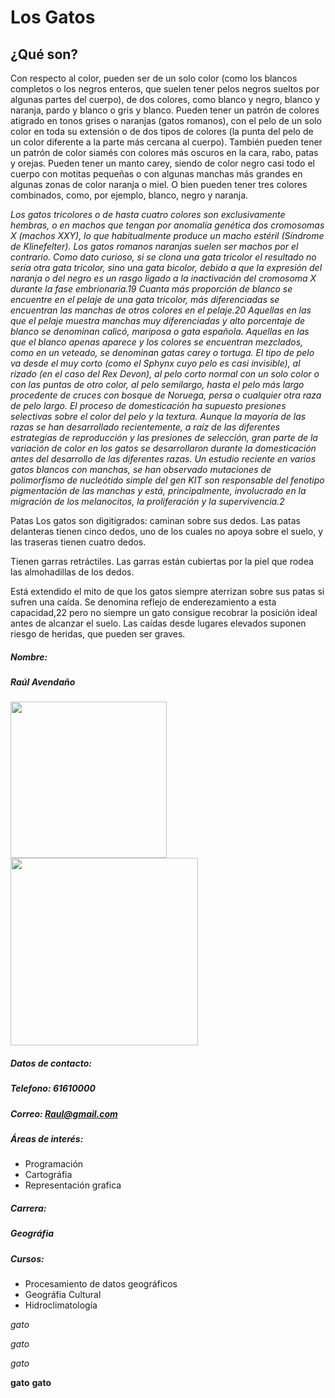 # **Los Gatos**

## **¿Qué son?**


Con respecto al color, pueden ser de un solo color (como los blancos completos o los negros enteros, que suelen tener pelos negros sueltos por algunas partes del cuerpo), de dos colores, como blanco y negro, blanco y naranja, pardo y blanco o gris y blanco. Pueden tener un patrón de colores atigrado en tonos grises o naranjas (gatos romanos), con el pelo de un solo color en toda su extensión o de dos tipos de colores (la punta del pelo de un color diferente a la parte más cercana al cuerpo). También pueden tener un patrón de color siamés con colores más oscuros en la cara, rabo, patas y orejas. Pueden tener un manto carey, siendo de color negro casi todo el cuerpo con motitas pequeñas o con algunas manchas más grandes en algunas zonas de color naranja o miel. O bien pueden tener tres colores combinados, como, por ejemplo, blanco, negro y naranja.

*Los gatos tricolores o de hasta cuatro colores son exclusivamente hembras, o en machos que tengan por anomalía genética dos cromosomas X (machos XXY), lo que habitualmente produce un macho estéril (Síndrome de Klinefelter). Los gatos romanos naranjas suelen ser machos por el contrario. Como dato curioso, si se clona una gata tricolor el resultado no sería otra gata tricolor, sino una gata bicolor, debido a que la expresión del naranja o del negro es un rasgo ligado a la inactivación del cromosoma X durante la fase embrionaria.19 Cuanta más proporción de blanco se encuentre en el pelaje de una gata tricolor, más diferenciadas se encuentran las manchas de otros colores en el pelaje.20 Aquellas en las que el pelaje muestra manchas muy diferenciadas y alto porcentaje de blanco se denominan calicó, mariposa o gata española. Aquellas en las que el blanco apenas aparece y los colores se encuentran mezclados, como en un veteado, se denominan gatas carey o tortuga. El tipo de pelo va desde el muy corto (como el Sphynx cuyo pelo es casi invisible), al rizado (en el caso del Rex Devon), al pelo corto normal con un solo color o con las puntas de otro color, al pelo semilargo, hasta el pelo más largo procedente de cruces con bosque de Noruega, persa o cualquier otra raza de pelo largo. El proceso de domesticación ha supuesto presiones selectivas sobre el color del pelo y la textura. Aunque la mayoría de las razas se han desarrollado recientemente, a raíz de las diferentes estrategias de reproducción y las presiones de selección, gran parte de la variación de color en los gatos se desarrollaron durante la domesticación antes del desarrollo de las diferentes razas. Un estudio reciente en varios gatos blancos con manchas, se han observado mutaciones de polimorfismo de nucleótido simple del gen KIT son responsable del fenotipo pigmentación de las manchas y está, principalmente, involucrado en la migración de los melanocitos, la proliferación y la supervivencia.2*

Patas
Los gatos son digitígrados: caminan sobre sus dedos. Las patas delanteras tienen cinco dedos, uno de los cuales no apoya sobre el suelo, y las traseras tienen cuatro dedos.

Tienen garras retráctiles. Las garras están cubiertas por la piel que rodea las almohadillas de los dedos.

Está extendido el mito de que los gatos siempre aterrizan sobre sus patas si sufren una caída. Se denomina reflejo de enderezamiento a esta capacidad,22 pero no siempre un gato consigue recobrar la posición ideal antes de alcanzar el suelo. Las caídas desde lugares elevados suponen riesgo de heridas, que pueden ser graves.
  
    

##### *__Nombre:__*
##### Raúl Avendaño  

<img src="https://upload.wikimedia.org/wikipedia/commons/thumb/4/4d/Cat_November_2010-1a.jpg/449px-Cat_November_2010-1a.jpg" width="250">


 
<img src="https://upload.wikimedia.org/wikipedia/commons/thumb/1/1f/As08-16-2593.jpg/678px-As08-16-2593.jpg?20120418171958" width="300">

##### *__Datos de contacto:__*   
##### Telefono: 61610000   
##### Correo: Raul@gmail.com



##### *__Áreas de interés:__*
- Programación
- Cartográfia
- Representación grafica


##### *__Carrera:__*  
##### Geográfia   

##### *__Cursos:__*  
- Procesamiento de datos geográficos
- Geográfia Cultural
- Hidroclimatología



*gato*


_gato_


*_gato_*


**gato**
__gato__
